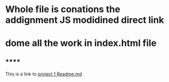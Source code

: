 # **Whole file is conations the addignment JS modidined direct link**
# **dome all the work in index.html file**

## ****

This is a link to [project 1 Readme.md ](https://github.com/codemanishh/JS-Work-Book-DOM-HOF/tree/main/DOM%20Assignments%202.0%20Batch%20copy/BASIC%20CLICK%20EVENT%20PROJECT)

